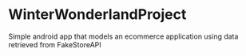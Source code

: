 # WinterWonderlandProject

Simple android app that models an ecommerce application using data retrieved from FakeStoreAPI
